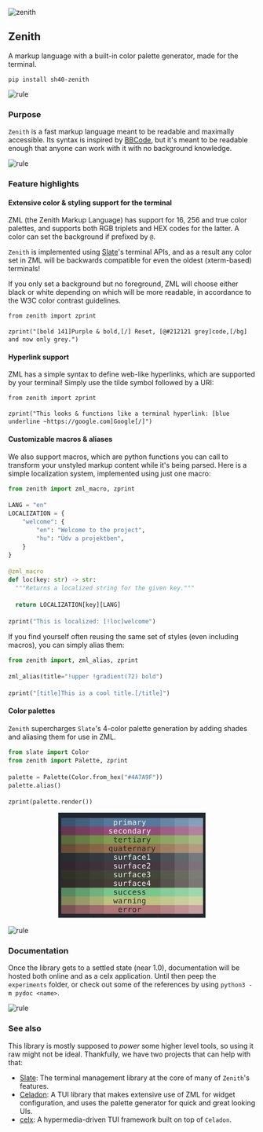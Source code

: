 ![zenith](https://singlecolorimage.com/get/4A7A9F/1600x200)

## Zenith

A markup language with a built-in color palette generator, made for the terminal.

```
pip install sh40-zenith
```

![rule](https://singlecolorimage.com/get/4A7A9F/1600x3)

### Purpose

`Zenith` is a fast markup language meant to be readable and maximally accessible. Its
syntax is inspired by [BBCode](https://en.wikipedia.org/wiki/BBCode), but it's meant to
be readable enough that anyone can work with it with no background knowledge.

![rule](https://singlecolorimage.com/get/4A7A9F/1600x3)

### Feature highlights

#### Extensive color & styling support for the terminal

ZML (the Zenith Markup Language) has support for 16, 256 and true color palettes, and
supports both RGB triplets and HEX codes for the latter. A color can set the background
if prefixed by `@`.

`Zenith` is implemented using [Slate](https://github.com/shade40/slate)'s terminal APIs,
and as a result any color set in ZML will be backwards compatible for even the oldest
(xterm-based) terminals!

If you only set a background but no foreground, ZML will choose either black or white
depending on which will be more readable, in accordance to the W3C color contrast guidelines. 

```python3
from zenith import zprint

zprint("[bold 141]Purple & bold,[/] Reset, [@#212121 grey]code,[/bg] and now only grey.")
```

#### Hyperlink support

ZML has a simple syntax to define web-like hyperlinks, which are supported by your terminal!
Simply use the tilde symbol followed by a URI:

```python3
from zenith import zprint

zprint("This looks & functions like a terminal hyperlink: [blue underline ~https://google.com]Google[/]")
```

#### Customizable macros & aliases

We also support macros, which are python functions you can call to transform your
unstyled markup content while it's being parsed. Here is a simple localization system,
implemented using just one macro:

```python
from zenith import zml_macro, zprint

LANG = "en"
LOCALIZATION = {
    "welcome": {
        "en": "Welcome to the project",
        "hu": "Üdv a projektben",
    }
}

@zml_macro
def loc(key: str) -> str:
  """Returns a localized string for the given key."""

  return LOCALIZATION[key][LANG]

zprint("This is localized: [!loc]welcome")
```

If you find yourself often reusing the same set of styles (even including macros), you can
simply alias them:

```python
from zenith import, zml_alias, zprint

zml_alias(title="!upper !gradient(72) bold")

zprint("[title]This is a cool title.[/title]")
```

#### Color palettes

`Zenith` supercharges `Slate`'s 4-color palette generation by adding shades and
aliasing them for use in ZML.

```python
from slate import Color
from zenith import Palette, zprint

palette = Palette(Color.from_hex("#4A7A9F"))
palette.alias()

zprint(palette.render())
```

<p align=center>
    <img src="https://github.com/shade40/Zenith/blob/main/assets/palette.png?raw=true" alt="Palette example" width=300>
</p>

![rule](https://singlecolorimage.com/get/4A7A9F/1600x3)

### Documentation

Once the library gets to a settled state (near 1.0), documentation will be hosted both online and as a celx
application. Until then peep the `experiments` folder, or check out some of the references by using
`python3 -m pydoc <name>`.

![rule](https://singlecolorimage.com/get/4A7A9F/1600x3)

### See also

This library is mostly supposed to _power_ some higher level tools, so using it raw might
not be ideal. Thankfully, we have two projects that can help with that:

- [Slate](https://github.com/shade40/slate): The terminal management library at the core of many of `Zenith`'s
    features.
- [Celadon](https://github.com/shade40/celadon): A TUI library that makes extensive use of ZML for widget
    configuration, and uses the palette generator for quick and great looking UIs.
- [celx](https://github.com/shade40/celx): A hypermedia-driven TUI framework built on top of `Celadon`.
